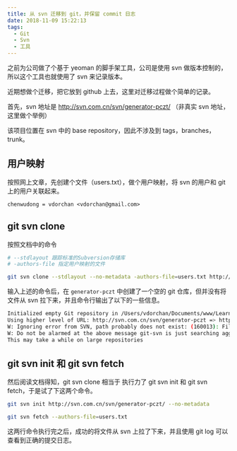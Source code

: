 ```yaml
---
title: 从 svn 迁移到 git，并保留 commit 日志
date: 2018-11-09 15:22:13
tags: 
  - Git
  - Svn
  - 工具
---
```


之前为公司做了个基于 yeoman 的脚手架工具，公司是使用 svn 做版本控制的，所以这个工具也就使用了 svn 来记录版本。

近期想做个迁移，把它放到 github 上去，这里对迁移过程做个简单的记录。

首先，svn 地址是 http://svn.com.cn/svn/generator-pczt/ （非真实 svn 地址，这里做个举例）

该项目位置在 svn  中的 base repository，因此不涉及到 tags，branches，trunk。


## 用户映射
按照网上文章，先创建个文件（users.txt），做个用户映射，将 svn 的用户和 git 上的用户关联起来。

```txt
chenwudong = vdorchan <vdorchan@gmail.com>
```

## git svn clone

按照文档中的命令

```bash
# --stdlayout 跟踪标准的Subversion存储库
# -authors-file 指定用户映射的文件

git svn clone --stdlayout --no-metadata -authors-file=users.txt http://svn.com.cn/svn/generator-pczt/ generator-pczt
```

输入上述的命令后，在 <code>generator-pczt</code> 中创建了一个空的 git 仓库，但并没有将文件从 svn 拉下来，并且命令行输出了以下的一些信息。

```bash
Initialized empty Git repository in /Users/vdorchan/Documents/www/Learn-Yeoman/generator-pczt/.git/
Using higher level of URL: http://svn.com.cn/svn/generator-pczt => http://svn.com.cn/svn
W: Ignoring error from SVN, path probably does not exist: (160013): Filesystem has no item: File not found: revision 100, path '/generator-pczt'
W: Do not be alarmed at the above message git-svn is just searching aggressively for old history.
This may take a while on large repositories
```

## git svn init 和 git svn fetch

然后阅读文档得知，git svn clone 相当于 执行力了 git svn init 和 git svn fetch，于是试了下这两个命令。

```bash
git svn init http://svn.com.cn/svn/generator-pczt/ --no-metadata
```

```bash
git svn fetch --authors-file=users.txt
```

这两行命令执行完之后，成功的将文件从 svn 上拉了下来，并且使用 git log 可以查看到正确的提交日志。
